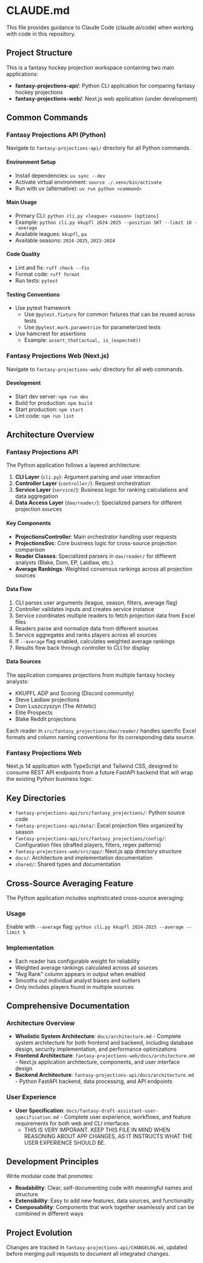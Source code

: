 # CLAUDE.md

This file provides guidance to Claude Code (claude.ai/code) when working with code in this repository.

## Project Structure

This is a fantasy hockey projection workspace containing two main applications:
- **fantasy-projections-api/**: Python CLI application for comparing fantasy hockey projections
- **fantasy-projections-web/**: Next.js web application (under development)

## Common Commands

### Fantasy Projections API (Python)

Navigate to `fantasy-projections-api/` directory for all Python commands.

#### Environment Setup
- Install dependencies: `uv sync --dev`
- Activate virtual environment: `source ./.venv/bin/activate`
- Run with uv (alternative): `uv run python <command>`

#### Main Usage
- Primary CLI: `python cli.py <league> <season> [options]`
- Example: `python cli.py kkupfl 2024-2025 --position SKT --limit 10 --average`
- Available leagues: `kkupfl`, `pa`
- Available seasons: `2024-2025`, `2023-2024`

#### Code Quality
- Lint and fix: `ruff check --fix`
- Format code: `ruff format`
- Run tests: `pytest`

#### Testing Conventions
- Use pytest framework
  - Use `@pytest.fixture` for common fixtures that can be reused across tests
  - Use `@pytest.mark.parametrize` for parameterized tests
- Use hamcrest for assertions
  - Example: `assert_that(actual, is_(expected))`

### Fantasy Projections Web (Next.js)

Navigate to `fantasy-projections-web/` directory for all web commands.

#### Development
- Start dev server: `npm run dev`
- Build for production: `npm build`
- Start production: `npm start`
- Lint code: `npm run lint`

## Architecture Overview

### Fantasy Projections API
The Python application follows a layered architecture:

1. **CLI Layer** (`cli.py`): Argument parsing and user interaction
2. **Controller Layer** (`controller/`): Request orchestration
3. **Service Layer** (`service/`): Business logic for ranking calculations and data aggregation
4. **Data Access Layer** (`dao/reader/`): Specialized parsers for different projection sources

#### Key Components
- **ProjectionsController**: Main orchestrator handling user requests
- **ProjectionsSvc**: Core business logic for cross-source projection comparison
- **Reader Classes**: Specialized parsers in `dao/reader/` for different analysts (Blake, Dom, EP, Laidlaw, etc.)
- **Average Rankings**: Weighted consensus rankings across all projection sources

#### Data Flow
1. CLI parses user arguments (league, season, filters, average flag)
2. Controller validates inputs and creates service instance
3. Service coordinates multiple readers to fetch projection data from Excel files
4. Readers parse and normalize data from different sources
5. Service aggregates and ranks players across all sources
6. If `--average` flag enabled, calculates weighted average rankings
7. Results flow back through controller to CLI for display

#### Data Sources
The application compares projections from multiple fantasy hockey analysts:
- KKUPFL ADP and Scoring (Discord community)
- Steve Laidlaw projections
- Dom Luszczyszyn (The Athletic)
- Elite Prospects
- Blake Reddit projections

Each reader in `src/fantasy_projections/dao/reader/` handles specific Excel formats and column naming conventions for its corresponding data source.

### Fantasy Projections Web
Next.js 14 application with TypeScript and Tailwind CSS, designed to consume REST API endpoints from a future FastAPI backend that will wrap the existing Python business logic.

## Key Directories
- `fantasy-projections-api/src/fantasy_projections/`: Python source code
- `fantasy-projections-api/data/`: Excel projection files organized by season
- `fantasy-projections-api/src/fantasy_projections/config/`: Configuration files (drafted players, filters, regex patterns)
- `fantasy-projections-web/src/app/`: Next.js app directory structure
- `docs/`: Architecture and implementation documentation
- `shared/`: Shared types and documentation

## Cross-Source Averaging Feature

The Python application includes sophisticated cross-source averaging:

### Usage
Enable with `--average` flag: `python cli.py kkupfl 2024-2025 --average --limit 5`

### Implementation
- Each reader has configurable weight for reliability
- Weighted average rankings calculated across all sources
- "Avg Rank" column appears in output when enabled
- Smooths out individual analyst biases and outliers
- Only includes players found in multiple sources

## Comprehensive Documentation

### Architecture Overview
- **Wholistic System Architecture**: `docs/architecture.md` - Complete system architecture for both frontend and backend, including database design, security implementation, and performance optimizations
- **Frontend Architecture**: `fantasy-projections-web/docs/architecture.md` - Next.js application architecture, components, and user interface design
- **Backend Architecture**: `fantasy-projections-api/docs/architecture.md` - Python FastAPI backend, data processing, and API endpoints

### User Experience
- **User Specification**: `docs/fantasy-draft-assistant-user-specification.md` - Complete user experience, workflows, and feature requirements for both web and CLI interfaces
  - THIS IS VERY IMPORANT. KEEP THIS FILE IN MIND WHEN REASONING ABOUT APP CHANGES, AS IT INSTRUCTS WHAT THE USER EXPERIENCE SHOULD BE.

## Development Principles

Write modular code that promotes:
- **Readability**: Clear, self-documenting code with meaningful names and structure
- **Extensibility**: Easy to add new features, data sources, and functionality
- **Composability**: Components that work together seamlessly and can be combined in different ways

## Project Evolution
Changes are tracked in `fantasy-projections-api/CHANGELOG.md`, updated before merging pull requests to document all integrated changes.
